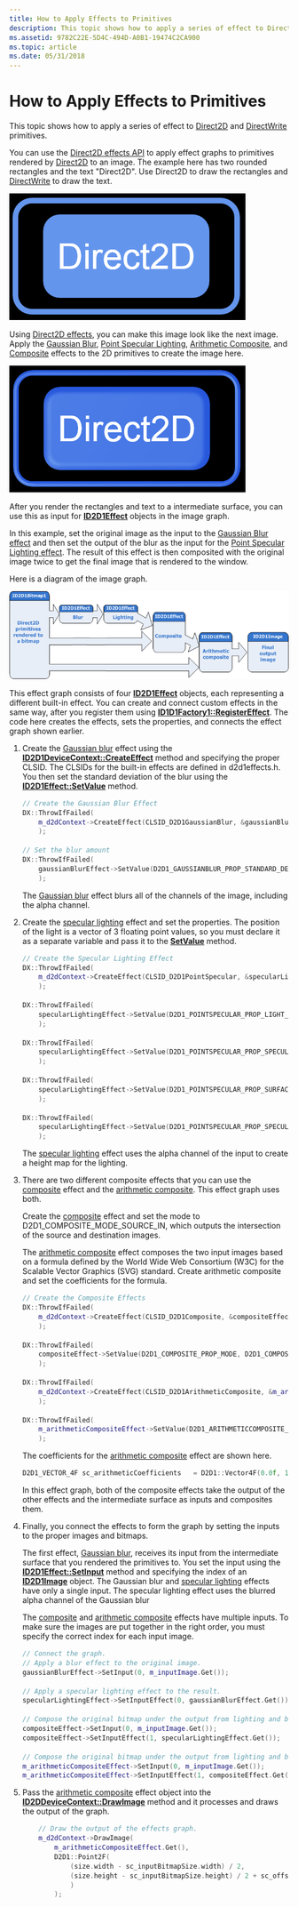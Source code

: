 ```yaml
---
title: How to Apply Effects to Primitives
description: This topic shows how to apply a series of effect to Direct2D and DirectWrite primitives.
ms.assetid: 9782C22E-5D4C-494D-A0B1-19474C2CA900
ms.topic: article
ms.date: 05/31/2018
---
```


# How to Apply Effects to Primitives

This topic shows how to apply a series of effect to [Direct2D](https://msdn.microsoft.com/library/Dd370990(v=VS.85).aspx) and [DirectWrite](direct2d-and-directwrite.md) primitives.

You can use the [Direct2D effects API](effects-overview.md) to apply effect graphs to primitives rendered by [Direct2D](https://msdn.microsoft.com/library/Dd370990(v=VS.85).aspx) to an image. The example here has two rounded rectangles and the text "Direct2D". Use Direct2D to draw the rectangles and [DirectWrite](direct2d-and-directwrite.md) to draw the text.

![rectangles with the text "direct2d" within.](images/direct2d-rounded.png)

Using [Direct2D effects](effects-overview.md), you can make this image look like the next image. Apply the [Gaussian Blur](gaussian-blur.md), [Point Specular Lighting](specular-lighting.md), [Arithmetic Composite](arithmetic-composite.md), and [Composite](composite.md) effects to the 2D primitives to create the image here.

![rectangles with the text "direct2d" within after several effects are applied.](images/direct2d-svg.png)

After you render the rectangles and text to a intermediate surface, you can use this as input for [**ID2D1Effect**](https://msdn.microsoft.com/library/Hh404566(v=VS.85).aspx) objects in the image graph.

In this example, set the original image as the input to the [Gaussian Blur effect](gaussian-blur.md) and then set the output of the blur as the input for the [Point Specular Lighting effect](specular-lighting.md). The result of this effect is then composited with the original image twice to get the final image that is rendered to the window.

Here is a diagram of the image graph.

![effect graph diagram.](images/effect-graph.png)

This effect graph consists of four [**ID2D1Effect**](https://msdn.microsoft.com/library/Hh404566(v=VS.85).aspx) objects, each representing a different built-in effect. You can create and connect custom effects in the same way, after you register them using [**ID1D1Factory1::RegisterEffect**](https://msdn.microsoft.com/library/Hh404614(v=VS.85).aspx). The code here creates the effects, sets the properties, and connects the effect graph shown earlier.

1.  Create the [Gaussian blur](gaussian-blur.md) effect using the [**ID2D1DeviceContext::CreateEffect**](https://msdn.microsoft.com/library/Hh404500(v=VS.85).aspx) method and specifying the proper CLSID. The CLSIDs for the built-in effects are defined in d2d1effects.h. You then set the standard deviation of the blur using the [**ID2D1Effect::SetValue**](https://msdn.microsoft.com/library/Hh446885(v=VS.85).aspx) method.

    ```C++
    // Create the Gaussian Blur Effect
    DX::ThrowIfFailed(
        m_d2dContext->CreateEffect(CLSID_D2D1GaussianBlur, &gaussianBlurEffect)
        );

    // Set the blur amount
    DX::ThrowIfFailed(
        gaussianBlurEffect->SetValue(D2D1_GAUSSIANBLUR_PROP_STANDARD_DEVIATION, sc_gaussianBlurStDev)
        );
    ```

    

    The [Gaussian blur](gaussian-blur.md) effect blurs all of the channels of the image, including the alpha channel.

2.  Create the [specular lighting](point-specular.md) effect and set the properties. The position of the light is a vector of 3 floating point values, so you must declare it as a separate variable and pass it to the [**SetValue**](https://msdn.microsoft.com/library/Hh446885(v=VS.85).aspx) method.

    ```C++
    // Create the Specular Lighting Effect
    DX::ThrowIfFailed(
        m_d2dContext->CreateEffect(CLSID_D2D1PointSpecular, &specularLightingEffect)
        );

    DX::ThrowIfFailed(
        specularLightingEffect->SetValue(D2D1_POINTSPECULAR_PROP_LIGHT_POSITION, sc_specularLightPosition)
        );

    DX::ThrowIfFailed(
        specularLightingEffect->SetValue(D2D1_POINTSPECULAR_PROP_SPECULAR_EXPONENT, sc_specularExponent)
        );

    DX::ThrowIfFailed(
        specularLightingEffect->SetValue(D2D1_POINTSPECULAR_PROP_SURFACE_SCALE, sc_specularSurfaceScale)
        );

    DX::ThrowIfFailed(
        specularLightingEffect->SetValue(D2D1_POINTSPECULAR_PROP_SPECULAR_CONSTANT, sc_specularConstant)
        );
    ```

    

    The [specular lighting](point-specular.md) effect uses the alpha channel of the input to create a height map for the lighting.

3.  There are two different composite effects that you can use the [composite](composite.md) effect and the [arithmetic composite](arithmetic-composite.md). This effect graph uses both.

    Create the [composite](composite.md) effect and set the mode to D2D1\_COMPOSITE\_MODE\_SOURCE\_IN, which outputs the intersection of the source and destination images.

    The [arithmetic composite](arithmetic-composite.md) effect composes the two input images based on a formula defined by the World Wide Web Consortium (W3C) for the Scalable Vector Graphics (SVG) standard. Create arithmetic composite and set the coefficients for the formula.

    ```C++
    // Create the Composite Effects
    DX::ThrowIfFailed(
        m_d2dContext->CreateEffect(CLSID_D2D1Composite, &compositeEffect)
        );

    DX::ThrowIfFailed(
        compositeEffect->SetValue(D2D1_COMPOSITE_PROP_MODE, D2D1_COMPOSITE_MODE_SOURCE_IN)
        );

    DX::ThrowIfFailed(
        m_d2dContext->CreateEffect(CLSID_D2D1ArithmeticComposite, &m_arithmeticCompositeEffect)
        );

    DX::ThrowIfFailed(
        m_arithmeticCompositeEffect->SetValue(D2D1_ARITHMETICCOMPOSITE_PROP_COEFFICIENTS, sc_arithmeticCoefficients)
        );
    ```

    

    The coefficients for the [arithmetic composite](arithmetic-composite.md) effect are shown here.

    ```C++
    D2D1_VECTOR_4F sc_arithmeticCoefficients   = D2D1::Vector4F(0.0f, 1.0f, 1.0f, 0.0f);
    ```

    

    In this effect graph, both of the composite effects take the output of the other effects and the intermediate surface as inputs and composites them.

4.  Finally, you connect the effects to form the graph by setting the inputs to the proper images and bitmaps.

    The first effect, [Gaussian blur](gaussian-blur.md), receives its input from the intermediate surface that you rendered the primitives to. You set the input using the [**ID2D1Effect::SetInput**](https://msdn.microsoft.com/library/Hh404591(v=VS.85).aspx) method and specifying the index of an [**ID2D1Image**](https://msdn.microsoft.com/library/Hh446803(v=VS.85).aspx) object. The Gaussian blur and [specular lighting](point-specular.md) effects have only a single input. The specular lighting effect uses the blurred alpha channel of the Gaussian blur

    The [composite](composite.md) and [arithmetic composite](arithmetic-composite.md) effects have multiple inputs. To make sure the images are put together in the right order, you must specify the correct index for each input image.

    ```C++
    // Connect the graph.
    // Apply a blur effect to the original image.
    gaussianBlurEffect->SetInput(0, m_inputImage.Get());

    // Apply a specular lighting effect to the result.
    specularLightingEffect->SetInputEffect(0, gaussianBlurEffect.Get());

    // Compose the original bitmap under the output from lighting and blur.
    compositeEffect->SetInput(0, m_inputImage.Get());
    compositeEffect->SetInputEffect(1, specularLightingEffect.Get());

    // Compose the original bitmap under the output from lighting and blur.
    m_arithmeticCompositeEffect->SetInput(0, m_inputImage.Get());
    m_arithmeticCompositeEffect->SetInputEffect(1, compositeEffect.Get());
    ```

    

5.  Pass the [arithmetic composite](arithmetic-composite.md) effect object into the [**ID2DDeviceContext::DrawImage**](https://msdn.microsoft.com/library/Hh404511(v=VS.85).aspx) method and it processes and draws the output of the graph.

    ```C++
        // Draw the output of the effects graph.
        m_d2dContext->DrawImage(
            m_arithmeticCompositeEffect.Get(),
            D2D1::Point2F(
                (size.width - sc_inputBitmapSize.width) / 2,
                (size.height - sc_inputBitmapSize.height) / 2 + sc_offset
                )
            );
    ```

    

 

 




